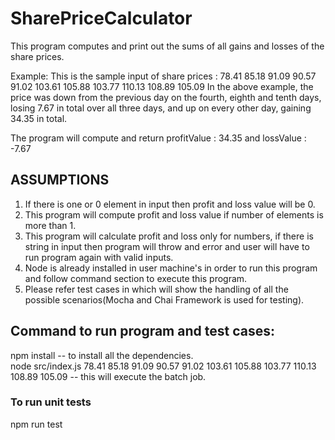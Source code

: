 # SharePriceCalculator

This program computes and print out the sums of all gains and losses of the share prices.

Example:
This is the sample input of share prices : 78.41 85.18 91.09 90.57 91.02 103.61 105.88 103.77 110.13 108.89 105.09
In the above example, the price was down from the previous day on the fourth, eighth and tenth days, losing 7.67 in total over all three days, and up on every other day, gaining 34.35 in total.

The program will compute and return profitValue : 34.35 and lossValue : -7.67

## ASSUMPTIONS

1. If there is one or 0 element in input then profit and loss value will be 0.
2. This program will compute profit and loss value if number of elements is more than 1.
3. This program will calculate profit and loss only for numbers, if there is string in input then program will throw and error and user will have to run program again with valid inputs.
3. Node is already installed in user machine's in order to run this program and follow command section to execute this program.
4. Please refer test cases in which will show the handling of all the possible scenarios(Mocha and Chai Framework is used for testing).

## Command to run program and test cases:

npm install -- to install all the dependencies.</br>
node src/index.js 78.41 85.18 91.09 90.57 91.02 103.61 105.88 103.77 110.13 108.89 105.09 -- this will execute the batch job.</br>

### To run unit tests

npm run test
